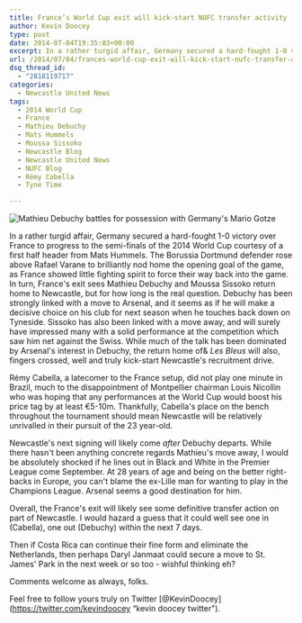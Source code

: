 ```yaml
---
title: France’s World Cup exit will kick-start NUFC transfer activity
author: Kevin Doocey
type: post
date: 2014-07-04T19:35:03+00:00
excerpt: In a rather turgid affair, Germany secured a hard-fought 1-0 victory over France to progress to the semi-finals of the 2014 World Cup courtesy of a first half header from Mats Hummels. The Borussia Dortmund..
url: /2014/07/04/frances-world-cup-exit-will-kick-start-nufc-transfer-activity/
dsq_thread_id:
  - "2818119717"
categories:
  - Newcastle United News
tags:
  - 2014 World Cup
  - France
  - Mathieu Debuchy
  - Mats Hummels
  - Moussa Sissoko
  - Newcastle Blog
  - Newcastle United News
  - NUFC Blog
  - Rémy Cabella
  - Tyne Time

---
```

![Mathieu Debuchy battles for possession with Germany's Mario Gotze](https://www.tynetime.com/wp-content/uploads/2014/07/Mathieu-Debuchy-France-Germany.jpg "Debuchy - Likely to secure move away from Newcastle with Arsenal preparing offer")

In a rather turgid affair, Germany secured a hard-fought 1-0 victory over France to progress to the semi-finals of the 2014 World Cup courtesy of a first half header from Mats Hummels. The Borussia Dortmund defender rose above Rafael Varane to brilliantly nod home the opening goal of the game, as France showed little fighting spirit to force their way back into the game. In turn, France's exit sees Mathieu Debuchy and Moussa Sissoko return home to Newcastle, but for how long is the real question. Debuchy has been strongly linked with a move to Arsenal, and it seems as if he will make a decisive choice on his club for next season when he touches back down on Tyneside. Sissoko has also been linked with a move away, and will surely have impressed many with a solid performance at the competition which saw him net against the Swiss. While much of the talk has been dominated by Arsenal's interest in Debuchy, the return home of& _Les Bleus_ will also, fingers crossed, well and truly kick-start Newcastle's recruitment drive.

Rémy Cabella, a latecomer to the France setup, did not play one minute in Brazil, much to the disappointment of Montpellier chairman Louis Nicollin who was hoping that any performances at the World Cup would boost his price tag by at least €5-10m. Thankfully, Cabella's place on the bench throughout the tournament should mean Newcastle will be relatively unrivalled in their pursuit of the 23 year-old.

Newcastle's next signing will likely come _after_ Debuchy departs. While there hasn't been anything concrete regards Mathieu's move away, I  would be absolutely shocked if he lines out in Black and White in the Premier League come September. At 28 years of age and being on the better right-backs in Europe, you can't blame the ex-Lille man for wanting to play in the Champions League. Arsenal seems a good destination for him.

Overall, the France's exit will likely see some definitive transfer action on part of Newcastle. I would hazard a guess that it could well see one in (Cabella), one out (Debuchy) within the next 7 days.

Then if Costa Rica can continue their fine form and eliminate the Netherlands, then perhaps Daryl Janmaat could secure a move to St. James' Park in the next week or so too - wishful thinking eh?

Comments welcome as always, folks.

Feel free to follow yours truly on Twitter [@KevinDoocey](https://twitter.com/kevindoocey “kevin doocey twitter").
